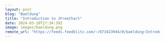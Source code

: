 ```yaml
---
layout: post
blog: "Baeldung"
title: "Introduction to JFreeChart"
date: 2024-03-10T17:34:39Z
image: images/baeldung.png
remote_url: "https://feeds.feedblitz.com/~/873423944/0/baeldung~Introduction-to-JFreeChart"
---
```

